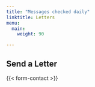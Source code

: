 ```yaml
---
title: "Messages checked daily"
linktitle: Letters
menu:
  main:
    weight: 90

---
```

## Send a Letter

{{< form-contact >}}
